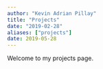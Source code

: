 ```yaml
---
author: "Kevin Adrian Pillay"
title: "Projects"
date: "2019-02-28"
aliases: ["projects"]
date: 2019-05-28
---
```



Welcome to my projects page.
